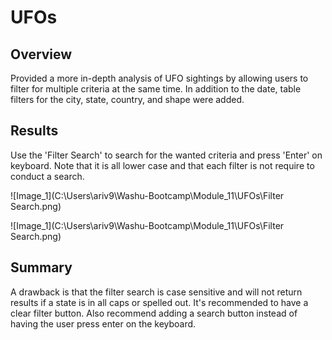 # UFOs

## Overview

Provided a more in-depth analysis of UFO sightings by allowing users to filter for multiple criteria at the same time. In addition to the date, table filters for the city, state, country, and shape were added.

## Results

Use the 'Filter Search' to search for the wanted criteria and press 'Enter' on keyboard. Note that it is all lower case and that each filter is not require to conduct a search.

![Image_1](C:\Users\ariv9\Washu-Bootcamp\Module_11\UFOs\Filter Search.png)

![Image_1](C:\Users\ariv9\Washu-Bootcamp\Module_11\UFOs\Filter Search.png)

## Summary

A drawback is that the filter search is case sensitive and will not return results if a state is in all caps or spelled out.
It's recommended to have a clear filter button. Also recommend adding a search button instead of having the user press enter on the keyboard.
